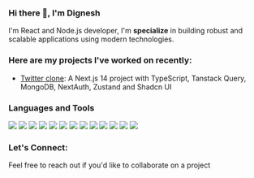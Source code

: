 ### Hi there 👋, I'm Dignesh

I'm React and Node.js developer, I'm **specialize** in building robust and scalable applications using modern technologies.

### Here are my projects I've worked on recently:
- <a href="https://github.com/devdignesh/twitter-clone">Twitter clone</a>: A Next.js 14 project with TypeScript, Tanstack Query, MongoDB, NextAuth, Zustand and Shadcn UI

### Languages and Tools

<div>
<img src="https://img.shields.io/badge/-javascript-F7DF1E?&style=for-the-badge&logo=javascript&logoColor=black" />
<img src="https://img.shields.io/badge/-ReactJS-grey?&style=for-the-badge&logo=react&logoColor=61DAFB"/>
<img src="https://img.shields.io/badge/Node.js-4DA53F?style=for-the-badge&logo=nodedotjs&logoColor=white"/>
<img src="https://img.shields.io/badge/typescript-blue?style=for-the-badge&logo=typescript&logoColor=white"/>
<img src="https://img.shields.io/badge/Next-black?style=for-the-badge&logo=next.js&logoColor=white" />
<img src="https://img.shields.io/badge/mongodb-4DA53F?style=for-the-badge&logo=mongodb&logoColor=white"/>
<img src="https://img.shields.io/badge/postgresql-31648C?style=for-the-badge&logo=postgresql&logoColor=white"/>
<img src="https://img.shields.io/badge/prisma-191F2B?style=for-the-badge&logo=prisma&logoColor=white"/>
<img src="https://img.shields.io/badge/Tailwind-38B2AC?style=for-the-badge&logo=tailwind-css&logoColor=white" />
<img src="https://img.shields.io/badge/-VSCode-007ACC?&style=for-the-badge&logo=visual-studio-code&logoColor=white" />
<img src="https://img.shields.io/badge/-Git-F05032?&style=for-the-badge&logo=git&logoColor=white" /> 
<img src="https://img.shields.io/badge/github-%23121011.svg?style=for-the-badge&logo=github&logoColor=white" />
<img src="https://img.shields.io/badge/-Docker-007ACC?&style=for-the-badge&logo=docker&logoColor=white" />
  </div>

### Let's Connect:
Feel free to reach out if you'd like to collaborate on a project
